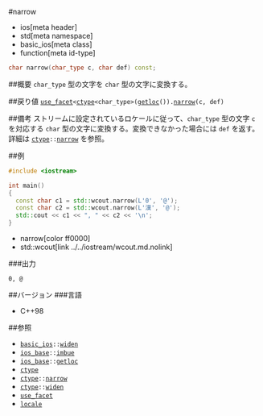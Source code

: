 #narrow
* ios[meta header]
* std[meta namespace]
* basic_ios[meta class]
* function[meta id-type]

```cpp
char narrow(char_type c, char def) const;
```

##概要
`char_type` 型の文字を `char` 型の文字に変換する。


##戻り値
[`use_facet`](../../locale/use_facet.md.nolink)`<`[`ctype`](../../locale/ctype.md)`<char_type>(`[`getloc`](../ios_base/getloc.md)`()).`[`narrow`](../../locale/ctype/narrow.md.nolink)`(c, def)`


##備考
ストリームに設定されているロケールに従って、`char_type` 型の文字 `c` を対応する `char` 型の文字に変換する。変換できなかった場合には `def` を返す。  
詳細は [`ctype`](../../locale/ctype.md)`::`[`narrow`](../../locale/ctype/narrow.md.nolink) を参照。


##例
```cpp
#include <iostream>

int main()
{
  const char c1 = std::wcout.narrow(L'0', '@');
  const char c2 = std::wcout.narrow(L'漢', '@');
  std::cout << c1 << ", " << c2 << '\n';
}
```
* narrow[color ff0000]
* std::wcout[link ../../iostream/wcout.md.nolink]

###出力
```
0, @
```

##バージョン
###言語
- C++98

##参照
- [`basic_ios`](../basic_ios.md)`::`[`widen`](widen.md)
- [`ios_base`](../ios_base.md)`::`[`imbue`](../ios_base/imbue.md)
- [`ios_base`](../ios_base.md)`::`[`getloc`](../ios_base/getloc.md)
- [`ctype`](../../locale/ctype.md)
- [`ctype`](../../locale/ctype.md)`::`[`narrow`](../../locale/ctype/narrow.md.nolink)
- [`ctype`](../../locale/ctype.md)`::`[`widen`](../../locale/ctype/widen.md.nolink)
- [`use_facet`](../../locale/use_facet.md.nolink)
- [`locale`](../../locale/locale.md)
